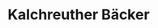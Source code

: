 ---
title: "Kalchreuther Bäcker"
url: /nuernberg/kalchreuther-baecker-am-leonhardspark/
shop: Bäckerei
---